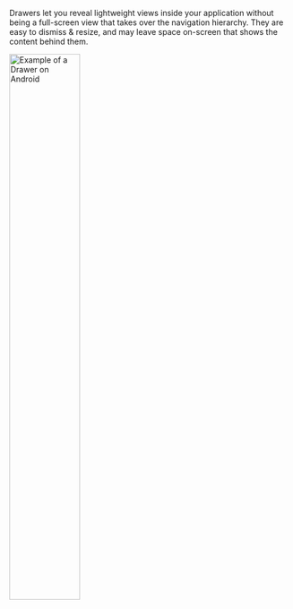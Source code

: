 Drawers let you reveal lightweight views inside your application without being a full-screen view that takes over the navigation hierarchy. They are easy to dismiss & resize, and may leave space on-screen that shows the content behind them.

<img src="https://static2.sharepointonline.com/files/fabric/fabric-website/images/controls/android/surfaces/drawer-persona-list.png" alt="Example of a Drawer on Android" style="width: 50%;" />
